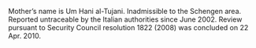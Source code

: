  Mother’s name is Um Hani al-Tujani. Inadmissible to the Schengen area. 
Reported untraceable by the Italian authorities since June 2002. Review 
pursuant to Security Council resolution 1822 (2008) was concluded on 22 Apr. 
2010. 
